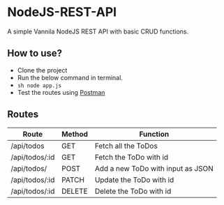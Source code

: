 ﻿# NodeJS-REST-API
 A simple Vannila NodeJS REST API with basic CRUD functions.
 
## How to use?
- Clone the project
- Run the below command in terminal.
- ```sh node app.js```
- Test the routes using [Postman](https://www.postman.com/)

## Routes
| Route | Method | Function |
| ------ | ------ | ------ |
| /api/todos | GET | Fetch all the ToDos |
| /api/todos/:id | GET | Fetch the ToDo with id |
| /api/todos/ | POST | Add a new ToDo with input as JSON |
| /api/todos/:id | PATCH | Update the ToDo with id |
| /api/todos/:id | DELETE | Delete the ToDo with id |
